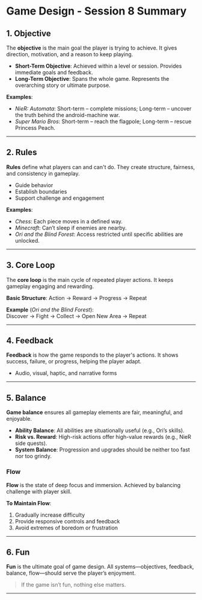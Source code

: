 # Game Design - Session 8 Summary

## 1. Objective

The **objective** is the main goal the player is trying to achieve. It gives direction, motivation, and a reason to keep playing.

- **Short-Term Objective**: Achieved within a level or session. Provides immediate goals and feedback.
- **Long-Term Objective**: Spans the whole game. Represents the overarching story or ultimate purpose.

**Examples**:

- *NieR: Automata*: Short-term – complete missions; Long-term – uncover the truth behind the android-machine war.
- *Super Mario Bros*: Short-term – reach the flagpole; Long-term – rescue Princess Peach.

---

## 2. Rules

**Rules** define what players can and can't do. They create structure, fairness, and consistency in gameplay.

- Guide behavior
- Establish boundaries
- Support challenge and engagement

**Examples**:

- *Chess*: Each piece moves in a defined way.
- *Minecraft*: Can’t sleep if enemies are nearby.
- *Ori and the Blind Forest*: Access restricted until specific abilities are unlocked.

---

## 3. Core Loop

The **core loop** is the main cycle of repeated player actions. It keeps gameplay engaging and rewarding.

**Basic Structure**: Action → Reward → Progress → Repeat

**Example** (*Ori and the Blind Forest*):  
Discover → Fight → Collect → Open New Area → Repeat

---

## 4. Feedback

**Feedback** is how the game responds to the player's actions. It shows success, failure, or progress, helping the player adapt.

- Audio, visual, haptic, and narrative forms

---

## 5. Balance

**Game balance** ensures all gameplay elements are fair, meaningful, and enjoyable.

- **Ability Balance**: All abilities are situationally useful (e.g., Ori’s skills).
- **Risk vs. Reward**: High-risk actions offer high-value rewards (e.g., NieR side quests).
- **System Balance**: Progression and upgrades should be neither too fast nor too grindy.

### Flow

**Flow** is the state of deep focus and immersion. Achieved by balancing challenge with player skill.

**To Maintain Flow**:

1. Gradually increase difficulty
2. Provide responsive controls and feedback
3. Avoid extremes of boredom or frustration

---

## 6. Fun

**Fun** is the ultimate goal of game design. All systems—objectives, feedback, balance, flow—should serve the player’s enjoyment.

> If the game isn’t fun, nothing else matters.

---
